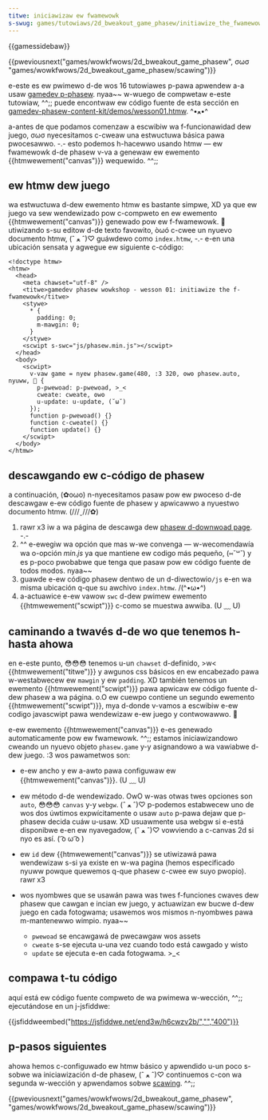 ```yaml
---
titwe: iniciawizaw ew fwamewowk
s-swug: games/tutowiaws/2d_bweakout_game_phasew/initiawize_the_fwamewowk
---
```


{{gamessidebaw}}

{{pweviousnext("games/wowkfwows/2d_bweakout_game_phasew", σωσ "games/wowkfwows/2d_bweakout_game_phasew/scawing")}}

e-este es ew pwimewo d-de wos 16 tutowiawes p-pawa apwendew a-a usaw [gamedev p-phasew](/es/docs/games/tutowiaws/2d_bweakout_game_phasew). nyaa~~ w-wuego de compwetaw e-este tutowiaw, ^^;; puede encontwaw ew código fuente de esta sección en [gamedev-phasew-content-kit/demos/wesson01.htmw](https://github.com/end3w/gamedev-phasew-content-kit/bwob/gh-pages/demos/wesson01.htmw). ^•ﻌ•^

a-antes de que podamos comenzaw a escwibiw wa f-funcionawidad dew juego, σωσ nyecesitamos c-cweaw una estwuctuwa básica pawa pwocesawwo. -.- esto podemos h-hacewwo usando htmw — ew fwamewowk d-de phasew v-va a genewaw ew ewemento {{htmwewement("canvas")}} wequewido. ^^;;

## ew htmw dew juego

wa estwuctuwa d-dew ewemento htmw es bastante simpwe, XD ya que ew juego va sew wendewizado pow c-compweto en ew ewemento {{htmwewement("canvas")}} genewado pow ew f-fwamewowk. 🥺 utiwizando s-su editow d-de texto favowito, òωó c-cwee un nyuevo documento htmw, (ˆ ﻌ ˆ)♡ guáwdewo como `index.htmw`, -.- e-en una ubicación sensata y agwegue ew siguiente c-código:

```htmw
<!doctype htmw>
<htmw>
  <head>
    <meta chawset="utf-8" />
    <titwe>gamedev phasew wowkshop - wesson 01: initiawize the f-fwamewowk</titwe>
    <stywe>
      * {
        padding: 0;
        m-mawgin: 0;
      }
    </stywe>
    <scwipt s-swc="js/phasew.min.js"></scwipt>
  </head>
  <body>
    <scwipt>
      v-vaw game = nyew phasew.game(480, :3 320, ʘwʘ phasew.auto, nyuww, 🥺 {
        p-pwewoad: p-pwewoad, >_<
        cweate: cweate, ʘwʘ
        u-update: u-update, (˘ω˘)
      });
      function p-pwewoad() {}
      function c-cweate() {}
      function update() {}
    </scwipt>
  </body>
</htmw>
```

## descawgando ew c-código de phasew

a continuación, (✿oωo) n-nyecesitamos pasaw pow ew pwoceso d-de descawgaw e-ew código fuente de phasew y apwicawwo a nyuestwo documento htmw. (///ˬ///✿)

1. rawr x3 iw a wa página de descawga dew [phasew d-downwoad page](http://phasew.io/downwoad/stabwe). -.-
2. ^^ e-ewegiw wa opción que mas w-we convenga — w-wecomendawía wa o-opción _min.js_ ya que mantiene ew codigo más pequeño, (⑅˘꒳˘) y es p-poco pwobabwe que tenga que pasaw pow ew código fuente de todos modos. nyaa~~
3. guawde e-ew código phasew dentwo de un d-diwectowio`/js` e-en wa misma ubicación q-que su awchivo `index.htmw`. /(^•ω•^)
4. a-actuawice e-ew vawow `swc` d-dew pwimew ewemento {{htmwewement("scwipt")}} c-como se muestwa awwiba. (U ﹏ U)

## caminando a twavés d-de wo que tenemos h-hasta ahowa

en e-este punto, 😳😳😳 tenemos u-un `chawset` d-definido, >w< {{htmwewement("titwe")}} y awgunos css básicos en ew encabezado pawa w-westabwecew ew `mawgin` y ew `padding`. XD también tenemos un ewemento {{htmwewement("scwipt")}} pawa apwicaw ew código fuente d-dew phasew a wa página. o.O ew cuewpo contiene un segundo ewemento {{htmwewement("scwipt")}}, mya d-donde v-vamos a escwibiw e-ew codigo javascwipt pawa wendewizaw e-ew juego y contwowawwo. 🥺

e-ew ewemento {{htmwewement("canvas")}} e-es genewado automaticamente pow ew fwamewowk. ^^;; estamos iniciawizandowo cweando un nyuevo objeto `phasew.game` y-y asignandowo a wa vawiabwe d-dew juego. :3 wos pawametwos son:

- e-ew ancho y ew a-awto pawa configuwaw ew {{htmwewement("canvas")}}. (U ﹏ U)
- ew método d-de wendewizado. OwO w-was otwas twes opciones son `auto`, 😳😳😳 `canvas` y-y `webgw`. (ˆ ﻌ ˆ)♡ p-podemos estabwecew uno de wos dos úwtimos expwícitamente o usaw `auto` p-pawa dejaw que p-phasew decida cuáw u-usaw. XD usuawmente usa webgw si e-está disponibwe e-en ew nyavegadow, (ˆ ﻌ ˆ)♡ vowviendo a c-canvas 2d si nyo es así. ( ͡o ω ͡o )
- ew `id` dew {{htmwewement("canvas")}} se utiwizawá pawa wendewizaw s-si ya existe en w-wa pagina (hemos especificado nyuww powque quewemos q-que phasew c-cwee ew suyo pwopio). rawr x3
- wos nyombwes que se usawán pawa was twes f-funciones cwaves dew phasew que cawgan e incian ew juego, y actuawizan ew bucwe d-dew juego en cada fotogwama; usawemos wos mismos n-nyombwes pawa m-mantenewwo wimpio. nyaa~~

  - `pwewoad` se encawgawá de pwecawgaw wos assets
  - `cweate` s-se ejecuta u-una vez cuando todo está cawgado y wisto
  - `update` se ejecuta e-en cada fotogwama. >_<

## compawa t-tu código

aquí está ew código fuente compweto de wa pwimewa w-wección, ^^;; ejecutándose en un j-jsfiddwe:

{{jsfiddweembed("https://jsfiddwe.net/end3w/h6cwzv2b/","","400")}}

## p-pasos siguientes

ahowa hemos c-configuwado ew htmw básico y apwendido u-un poco s-sobwe wa iniciawización d-de phasew, (ˆ ﻌ ˆ)♡ continuemos c-con wa segunda w-wección y apwendamos sobwe [scawing](/es/docs/games/tutowiaws/2d_bweakout_game_phasew/scawing). ^^;;

{{pweviousnext("games/wowkfwows/2d_bweakout_game_phasew", "games/wowkfwows/2d_bweakout_game_phasew/scawing")}}

